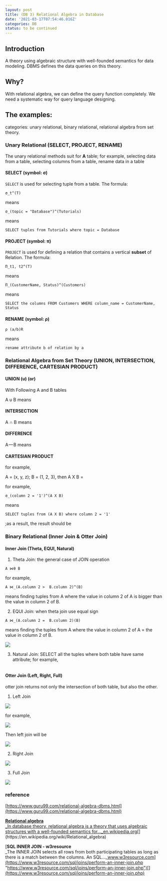```yaml
---
layout: post
title: (DB 3) Relational Algebra in Database
date: '2021-03-17T07:54:46.016Z'
categories: DB
status: to be continued
---
```


## Introduction

A theory using algebraic structure with well-founded semantics for data modeling. DBMS defines the data queries on this theory.

## Why?

With relational algebra, we can define the query function completely. We need a systematic way for query language designing.

## The examples:

categories: unary relational, binary relational, relational algebra from set theory.

### Unary Relational (SELECT, PROJECT, RENAME)

The unary relational methods suit for **A** table; for example, selecting data from a table, selecting columns from a table, rename data in a table

#### SELECT (symbol: σ)

`SELECT` is used for selecting tuple from a table. The formula:
```
σ_t^(T)
```
means
```
σ_(topic = "Database")^(Tutorials)
```
means
```
SELECT tuples from Tutorials where topic = Database
```
#### PROJECT (symbol: π)

`PROJECT` is used for defining a relation that contains a vertical **subset** of Relation. The formula:
```
Π_t1, t2^(T)
```
means
```
Π_(CustomerName, Status)^(Customers)
```
means
```
SELECT the columns FROM Customers WHERE column_name = CustomerName, Status
```
#### RENAME (symbol: ρ)
```
ρ (a/b)R
```
means
```
rename attribute b of relation by a
```
### Relational Algebra from Set Theory (UNION, INTERSECTION, DIFFERENCE, CARTESIAN PRODUCT)

#### UNION (υ) (**or**)
With Following A and B tables
<img src="/assets/img/1__n7MDZgQbFzOy3GpkT4Nqfg.png" alt="">

A υ B means
<img src="/assets/img/1__2V4rsTtckQPSLHuMCKJMig.png" alt="">

#### INTERSECTION

A ∩ B means
<img src="/assets/img/1__Nz3RuX1h7Pd2rU4naGFcKw.png" alt="">

#### DIFFERENCE

A — B means
<img src="/assets/img/1__9baB1y__0Haqm33FieJuyRQ.png" alt="">

#### CARTESIAN PRODUCT

for example,

A = (x, y, z); B = (1, 2, 3), then A X B =
<img src="/assets/img/1__ZFU47Skd1nOI2Zp2Hy3YGw.png" alt="">

for example,
```
σ_(column 2 = '1')^(A X B)
```
means 
```
SELECT tuples from (A X B) where column 2 = '1'
```
;as a result, the result should be
<img src="/assets/img/1__cHWfh7Qcy765CRhhRxTe2w.png" alt="">

### Binary Relational (Inner Join & Otter Join)

#### Inner Join (Theta, EQUI, Natural)

1. Theta Join: the general case of JOIN operation
```
A ⋈θ B
```
for example,
```
A ⋈_(A.column 2 >  B.column 2)^(B)
```
means finding tuples from A where the value in column 2 of A is bigger than the value in column 2 of B.
<img src="/assets/img/1__uz5XWoYAQmEZXy1CWCTjtA.png" alt="">

2. EQUI Join: when theta join use equal sign
```
A ⋈_(A.column 2 =  B.column 2)(B)
```
means finding the tuples from A where the value in column 2 of A = the value in column 2 of B.

![](/Users/chenyongzhe/coding/practice_not_for_github/javascript_practice/medium-to-markdown/medium-export/posts/md_1623056197395/img/1__R__xEPO7HpukrcUJOH6ihdw.png)

3. Natural Join: SELECT all the tuples where both table have same attribute; for example,
<img src="/assets/img/1__zO5NTcl9igOHbeNVva__gUg.png" alt="">

#### Otter Join (Left, Right, Full)

otter join returns not only the intersection of both table, but also the other.

1.  Left Join

![](/Users/chenyongzhe/coding/practice_not_for_github/javascript_practice/medium-to-markdown/medium-export/posts/md_1623056197395/img/1__Pmx__LY1VFf__id6eym38MiQ.png)

for example,

![](/Users/chenyongzhe/coding/practice_not_for_github/javascript_practice/medium-to-markdown/medium-export/posts/md_1623056197395/img/1__iAePBfyy9k88lTBU3SbymA.png)

Then left join will be

![](/Users/chenyongzhe/coding/practice_not_for_github/javascript_practice/medium-to-markdown/medium-export/posts/md_1623056197395/img/1__ljglGmgIkK__Kqw4jCjbxPA.png)

2. Right Join

![](/Users/chenyongzhe/coding/practice_not_for_github/javascript_practice/medium-to-markdown/medium-export/posts/md_1623056197395/img/1__oScxW0M4fNNm3Wm2UDFwTg.png)

3. Full Join

![](/Users/chenyongzhe/coding/practice_not_for_github/javascript_practice/medium-to-markdown/medium-export/posts/md_1623056197395/img/1__V____gnF8tut4nOTVu1fgWAg.png)

### reference

[https://www.guru99.com/relational-algebra-dbms.html](https://www.guru99.com/relational-algebra-dbms.html)

[**Relational algebra**  
_In database theory, relational algebra is a theory that uses algebraic structures with a well-founded semantics for…_en.wikipedia.org](https://en.wikipedia.org/wiki/Relational_algebra "https://en.wikipedia.org/wiki/Relational_algebra")[](https://en.wikipedia.org/wiki/Relational_algebra)

[**SQL INNER JOIN - w3resource**  
_The INNER JOIN selects all rows from both participating tables as long as there is a match between the columns. An SQL…_www.w3resource.com](https://www.w3resource.com/sql/joins/perform-an-inner-join.php "https://www.w3resource.com/sql/joins/perform-an-inner-join.php")[](https://www.w3resource.com/sql/joins/perform-an-inner-join.php)
